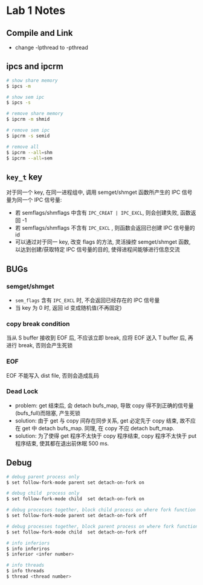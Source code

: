 # Lab 1 Notes

## Compile and Link

*   change -lpthread to -pthread

## ipcs and ipcrm

```sh
# show share memory
$ ipcs -m

# show sem ipc
$ ipcs -s

# remove share memory
$ ipcrm -m shmid

# remove sem ipc
$ ipcrm -s semid

# remove all
$ ipcrm --all=shm
$ ipcrm --all=sem
```

## `key_t` key

对于同一个 key, 在同一进程组中, 调用 semget/shmget 函数所产生的 IPC 信号量为同一个 IPC 信号量:

*   若 semflags/shmflags 中含有 `IPC_CREAT | IPC_EXCL`, 则会创建失败, 函数返回 -1
*   若 semflags/shmflags 不含有 `IPC_EXCL` , 则函数会返回已创建 IPC 信号量的 id
*   可以通过对于同一 key, 改变 flags 的方法, 灵活操控 semget/shmget 函数, 以达到创建/获取特定 IPC 信号量的目的, 使得进程间能够进行信息交流

## BUGs

### semget/shmget

*   `sem_flags` 含有 `IPC_EXCL` 时, 不会返回已经存在的 IPC 信号量
*   当 key 为 0 时, 返回 id 变成随机值(不再固定)

### copy break condition

当从 S buffer 接收到 EOF 后, 不应该立即 break, 应将 EOF 送入 T buffer 后, 再进行 break, 否则会产生死锁

### EOF

EOF 不能写入 dist file, 否则会造成乱码

### Dead Lock

*   problem: get 结束后, 会 detach bufs_map, 导致 copy 得不到正确的信号量(bufs_full)而阻塞, 产生死锁
*   solution: 由于 get 与 copy 间存在同步关系, get 必定先于 copy 结束, 故不应在 get 中 detach bufs_map. 同理, 在 copy 不应 detach buft_map.
*   solution: 为了使得 get 程序不太快于 copy 程序结束, copy 程序不太快于 put 程序结束, 使其都在退出前休眠 500 ms.

## Debug

```sh
# debug parent process only
$ set follow-fork-mode parent set detach-on-fork on

# debug child  process only
$ set follow-fork-mode child  set detach-on-fork on

# debug processes together, block child process on where fork function get invoked
$ set follow-fork-mode parent set detach-on-fork off

# debug processes together, block parent process on where fork function get invoked
$ set follow-fork-mode child  set detach-on-fork off

# info inferiors
$ info inferiros
$ inferior <infer number>

# info threads
$ info threads
$ thread <thread number>
```
